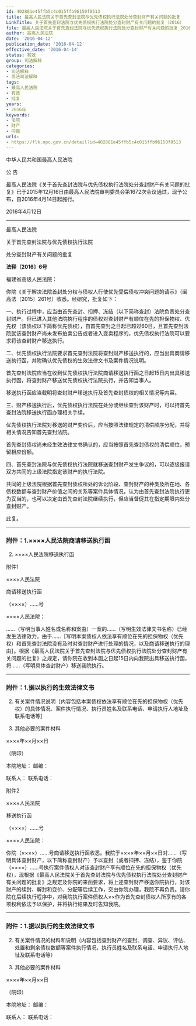 ```yaml
---
id: 402881e45ffb5c4c015ffb96150f0513
title: 最高人民法院关于首先查封法院与优先债权执行法院处分查封财产有关问题的批复
LinkTitle: 关于首先查封法院与优先债权执行法院处分查封财产有关问题的批复（2016）
file: 最高人民法院关于首先查封法院与优先债权执行法院处分查封财产有关问题的批复_20160412_402881e45ffb5c4c015ffb96150f0513.docx
author: 最高人民法院
date: '2016-04-12'
publication_date: '2016-04-12'
effective_date: '2016-04-14'
status: 有效
group: 司法解释
categories:
- 司法解释
- 高法司法解释
tags:
- 最高人民法院
- 有效
- 批复
years:
- 2016年
keywords:
- 法院
- 财产
- 问题
urls:
- https://flk.npc.gov.cn/detail?id=402881e45ffb5c4c015ffb96150f0513
---
```


中华人民共和国最高人民法院

公 告

最高人民法院《关于首先查封法院与优先债权执行法院处分查封财产有关问题的批复》已于2015年12月16日由最高人民法院审判委员会第1672次会议通过，现予公布，自2016年4月14日起施行。

2016年4月12日

---

最高人民法院

关于首先查封法院与优先债权执行法院

处分查封财产有关问题的批复

**法释〔2016〕6号**

福建省高级人民法院：

你院《关于解决法院首封处分权与债权人行使优先受偿债权冲突问题的请示》（闽高法〔2015〕261号）收悉。经研究，批复如下：

一、执行过程中，应当由首先查封、扣押、冻结（以下简称查封）法院负责处分查封财产。但已进入其他法院执行程序的债权对查封财产有顺位在先的担保物权、优先权（该债权以下简称优先债权），自首先查封之日起已超过60日，且首先查封法院就该查封财产尚未发布拍卖公告或者进入变卖程序的，优先债权执行法院可以要求将该查封财产移送执行。

二、优先债权执行法院要求首先查封法院将查封财产移送执行的，应当出具商请移送执行函，并附确认优先债权的生效法律文书及案件情况说明。

首先查封法院应当在收到优先债权执行法院商请移送执行函之日起15日内出具移送执行函，将查封财产移送优先债权执行法院执行，并告知当事人。

移送执行函应当载明将查封财产移送执行及首先查封债权的相关情况等内容。

三、财产移送执行后，优先债权执行法院在处分或继续查封该财产时，可以持首先查封法院移送执行函办理相关手续。

优先债权执行法院对移送的财产变价后，应当按照法律规定的清偿顺序分配，并将相关情况告知首先查封法院。

首先查封债权尚未经生效法律文书确认的，应当按照首先查封债权的清偿顺位，预留相应份额。

四、首先查封法院与优先债权执行法院就移送查封财产发生争议的，可以逐级报请双方共同的上级法院指定该财产的执行法院。

共同的上级法院根据首先查封债权所处的诉讼阶段、查封财产的种类及所在地、各债权数额与查封财产价值之间的关系等案件具体情况，认为由首先查封法院执行更为妥当的，也可以决定由首先查封法院继续执行，但应当督促其在指定期限内处分查封财产。

此复。

---

### 附件：1.××××人民法院商请移送执行函

2. ××××人民法院移送执行函

附件1

××××人民法院

商请移送执行函

（××××）……号

××××人民法院：

……（写明当事人姓名或名称和案由）一案的……（写明生效法律文书名称）已经发生法律效力。由于……［写明本案债权人依法享有顺位在先的担保物权（优先权）和首先查封法院没有及时对查封财产进行处理的情况，以及商请移送执行的理由］。根据《最高人民法院关于首先查封法院与优先债权执行法院处分查封财产有关问题的批复》之规定，请你院在收到本函之日起15日内向我院出具移送执行函，将……（写明具体查封财产）移送我院执行。

---

### 附件：1.据以执行的生效法律文书

2. 有关案件情况说明［内容包括本案债权依法享有顺位在先的担保物权（优先权）的具体情况、案件执行情况、执行员姓名及联系电话、申请执行人地址及联系电话等］

3. 其他必要的案件材料

××××年××月××日

（院印）

本院地址：   邮编：

联系人：   联系电话：

附件2

××××人民法院

移送执行函

（××××）……号

××××人民法院：

你院（××××）……号商请移送执行函收悉。我院于××××年××月××日对……（写明具体查封财产，以下简称查封财产）予以查封（或者扣押、冻结），鉴于你院（××××）……号执行案件债权人对该查封财产享有顺位在先的担保物权（优先权），现根据《最高人民法院关于首先查封法院与优先债权执行法院处分查封财产有关问题的批复》之规定及你院的来函要求，将上述查封财产移送你院执行，对该财产的续封、解封和变价、分配等后续工作，交由你院办理，我院不再负责。请你院在后续执行程序中，对我院执行案件债权人××作为首先查封债权人所享有的各项权利依法予以保护，并将执行结果及时告知我院。

---

### 附件：1.据以执行的生效法律文书

2. 有关案件情况的材料和说明（内容包括查封财产的查封、调查、异议、评估、处置和剩余债权数额等案件执行情况，执行员姓名及联系电话、申请执行人地址及联系电话等）

3. 其他必要的案件材料

××××年××月××日

（院印）

本院地址：   邮编：

联系人：   联系电话：

